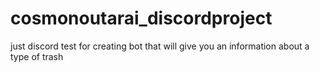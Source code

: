# cosmonoutarai_discordproject
just discord test for creating bot that will give you an information about a type of trash
